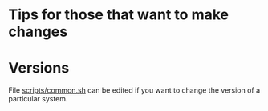 Tips for those that want to make changes
========================================

# Versions

File [scripts/common.sh](scripts/common.sh) can be edited if you want to
change the version of a particular system.

